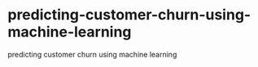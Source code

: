 # predicting-customer-churn-using-machine-learning
predicting customer churn using machine learning
